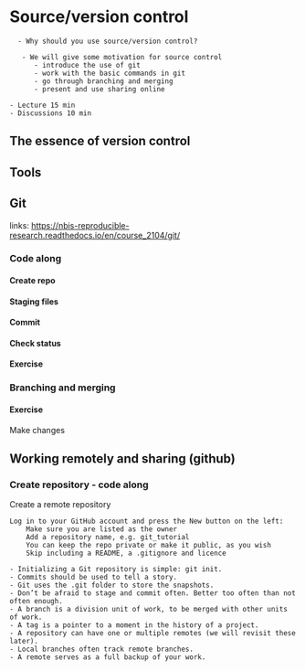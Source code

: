 # Source/version control
```{questions}
  - Why should you use source/version control?
```

```{Objectives}
   - We will give some motivation for source control
      - introduce the use of git
      - work with the basic commands in git
      - go through branching and merging
      - present and use sharing online
```

```{instructor-note}
- Lecture 15 min
- Discussions 10 min
```

## The essence of version control



## Tools

## Git
links: https://nbis-reproducible-research.readthedocs.io/en/course_2104/git/

### Code along

#### Create repo

#### Staging files

#### Commit

#### Check status

#### Exercise

### Branching and merging

#### Exercise
Make changes 

## Working remotely and sharing (github)

### Create repository - code along
Create a remote repository

    Log in to your GitHub account and press the New button on the left:
        Make sure you are listed as the owner
        Add a repository name, e.g. git_tutorial
        You can keep the repo private or make it public, as you wish
        Skip including a README, a .gitignore and licence



```{Keypoints}
- Initializing a Git repository is simple: git init.
- Commits should be used to tell a story.
- Git uses the .git folder to store the snapshots.
- Don’t be afraid to stage and commit often. Better too often than not often enough.
- A branch is a division unit of work, to be merged with other units of work.
- A tag is a pointer to a moment in the history of a project.
- A repository can have one or multiple remotes (we will revisit these later).
- Local branches often track remote branches.
- A remote serves as a full backup of your work.
```
